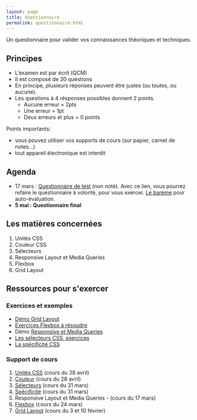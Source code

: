 ```yaml
---
layout: page
title: Questionnaire
permalink: questionnaire.html
---
```


Un questionnaire pour valider vos connaissances théoriques et techniques.

## Principes

- L’examen est par écrit (QCM)
- Il est composé de 30 questions
- En principe, plusieurs réponses peuvent être justes (ou toutes, ou aucune).
- Les questions à 4 résponses possibles donnent 2 points.  
  - Aucune erreur = 2pts
  - Une erreur = 1pt
  - Deux erreurs et plus = 0 points

Points importants: 

- vous pouvez utiliser vos supports de cours (sur papier, carnet de notes...)
- tout appareil électronique est interdit

## Agenda

- 17 mars : [Questionnaire de test](https://forms.office.com/Pages/ResponsePage.aspx?id=CLlqkPkEgEq6nIdaNud7wZDBxGZzEDxIoMpDx_Lh-aBUOFYzMUdMSUpCQlYzV0I2MDZET1pFUElHOC4u) (non noté). Avec ce lien, vous pourrez refaire le questionnaire à volonté, pour vous exercer. [Le barème](https://ibaremes.ch/?b=1&d=0&mp=16) pour auto-évaluation.
- **5 mai : Questionnaire final**

## Les matières concernées

1. Unités CSS
2. Couleur CSS
3. Sélecteurs
5. Responsive Layout et Media Queries
6. Flexbox
7. Grid Layout

## Ressources pour s'exercer

### Exercices et exemples

- [Démo Grid Layout](https://github.com/eracom-id412/grid-layout-demo)
- [Exercices Flexbox à résoudre](https://github.com/eracom-id412/Solved-by-Flexbox/)
- Démo [Responsive et Media Queries](https://github.com/eracom-id412/site-responsive-demo)
- [Les sélecteurs CSS, exercices](https://www.figma.com/file/wZ229bSlMpxrA68pM2Q7lZ/exercices-s%C3%A9lecteurs)
- [La spécificité CSS](https://www.figma.com/file/v4yxbFIwOfTBrjGAvB895o/Sp%C3%A9cificit%C3%A9-CSS)


### Support de cours

1. [Unités CSS](https://cours-web.ch/css/units.html) (cours du 28 avril)
2. [Couleur](https://cours-web.ch/css/color.html) (cours du 28 avril)
3. [Sélecteurs](https://cours-web.ch/css/selectors.html) (cours du 31 mars)
4. [Spécificité](https://cours-web.ch/css/specificite.html) (cours du 31 mars)
5. Responsive Layout et Media Queries - (cours du 17 mars)
6. [Flexbox](https://cours-web.ch/css-flexbox/) (cours du 24 mars)
7. [Grid Layout](https://cours-web.ch/css-grid/) (cours du 3 et 10 février)